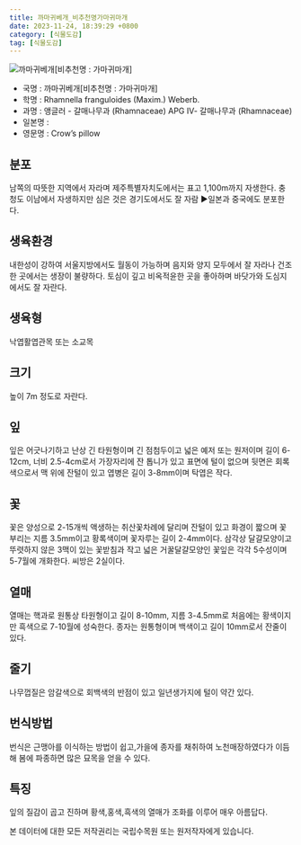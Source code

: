 ```yaml
---
title: 까마귀베개_비추천명가마귀마개
date: 2023-11-24, 18:39:29 +0800
category: [식물도감]
tag: [식물도감]
---
```




![까마귀베개[비추천명 : 가마귀마개]](http://www.nature.go.kr/fileUpload/plants/basic/Rhamnaceae/Rhamnella/17532/17532_2020_3_th2.JPG)
- 국명 : 까마귀베개[비추천명 : 가마귀마개]
- 학명 : Rhamnella franguloides (Maxim.) Weberb.
- 과명 : 앵글러 - 갈매나무과 (Rhamnaceae) APG Ⅳ- 갈매나무과 (Rhamnaceae)
- 일본명 : 
- 영문명 : Crow’s pillow


## 분포
남쪽의 따뜻한 지역에서 자라며 제주특별자치도에서는 표고 1,100m까지 자생한다. 충청도 이남에서 자생하지만 심은 것은 경기도에서도 잘 자람▶일본과 중국에도 분포한다.
## 생육환경
내한성이 강하여 서울지방에서도 월동이 가능하며 음지와 양지 모두에서 잘 자라나 건조한 곳에서는 생장이 불량하다. 토심이 깊고 비옥적윤한 곳을 좋아하며 바닷가와 도심지에서도 잘 자란다.
## 생육형
낙엽활엽관목 또는 소교목
## 크기
높이 7m 정도로 자란다.
## 잎
잎은 어긋나기하고 난상 긴 타원형이며 긴 점첨두이고 넓은 예저 또는 원저이며 길이 6-12cm, 너비 2.5-4cm로서 가장자리에 잔 톱니가 있고 표면에 털이 없으며 뒷면은 회록색으로서 맥 위에 잔털이 있고 엽병은 길이 3-8mm이며 탁엽은 작다.
## 꽃
꽃은 양성으로 2-15개씩 액생하는 취산꽃차례에 달리며 잔털이 있고 화경이 짧으며 꽃부리는 지름 3.5mm이고 황록색이며 꽃자루는 길이 2-4mm이다. 삼각상 달걀모양이고 뚜렷하지 않은 3맥이 있는 꽃받침과 작고 넓은 거꿀달걀모양인 꽃잎은 각각 5수성이며 5-7월에 개화한다. 씨방은 2실이다.
## 열매
열매는 핵과로 원통상 타원형이고 길이 8-10mm, 지름 3-4.5mm로 처음에는 황색이지만 흑색으로 7-10월에 성숙한다. 종자는 원통형이며 백색이고 길이 10mm로서 잔줄이 있다.
## 줄기
나무껍질은 암갈색으로 회백색의 반점이 있고 일년생가지에 털이 약간 있다.
## 번식방법
번식은 근맹아를 이식하는 방법이 쉽고,가을에 종자를 채취하여 노천매장하였다가 이듬해 봄에 파종하면 많은 묘목을 얻을 수 있다.
## 특징
잎의 질감이 곱고 진하며 황색,홍색,흑색의 열매가 조화를 이루어 매우 아름답다.






본 데이터에 대한 모든 저작권리는 국립수목원 또는 원저작자에게 있습니다.
